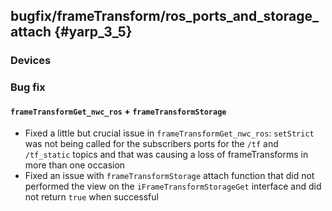 bugfix/frameTransform/ros_ports_and_storage_attach {#yarp_3_5}
-------------------

### Devices

### Bug fix

#### `frameTransformGet_nwc_ros` + `frameTransformStorage`

* Fixed a little but crucial issue in `frameTransformGet_nwc_ros`: `setStrict` was not being called for the subscribers ports for the `/tf` and `/tf_static` topics and that was causing a loss of frameTransforms in more than one occasion
* Fixed an issue with `frameTransformStorage` attach function that did not performed the view on the `iFrameTransformStorageGet` interface and did not return `true` when successful
